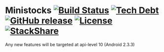 Ministocks [![Build Status](https://img.shields.io/travis/niteshpatel/ministocks.svg)](https://travis-ci.org/niteshpatel/ministocks) [![Tech Debt](https://img.shields.io/sonar/https/sonarqube.com/ministocks/tech_debt.svg)](https://sonarqube.com/overview?id=ministocks) [![GitHub release](https://img.shields.io/github/release/niteshpatel/ministocks.svg?maxAge=3600)](https://play.google.com/store/apps/details?id=nitezh.ministock) [![License](https://img.shields.io/github/license/niteshpatel/ministocks.svg?maxAge=3600)](https://raw.githubusercontent.com/niteshpatel/ministocks/master/LICENSE.txt) [![StackShare](http://img.shields.io/badge/tech-stack-0690fa.svg?style=flat)](http://stackshare.io/niteshpatel/ministocks)
==========

Any new features will be targeted at api-level 10 (Android 2.3.3)
